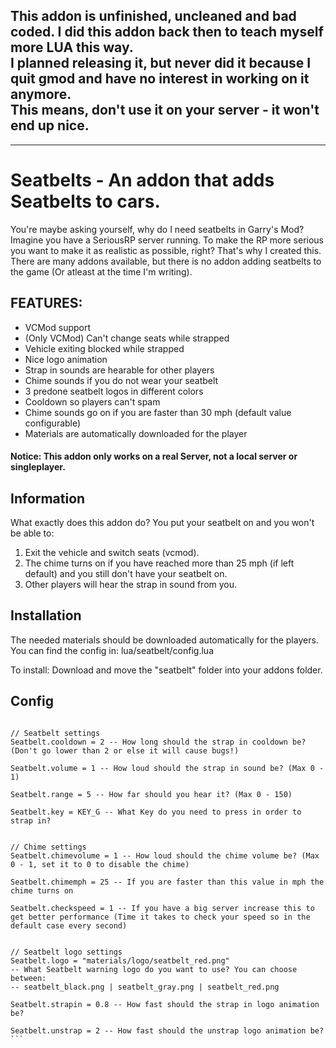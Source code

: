 ## This addon is unfinished, uncleaned and bad coded. I did this addon back then to teach myself more LUA this way.<br/> I planned releasing it, but never did it because I quit gmod and have no interest in working on it anymore.<br/>This means, don't use it on your server - it won't end up nice.

--------------------------------------------------

# Seatbelts - An addon that adds Seatbelts to cars.
You're maybe asking yourself, why do I need seatbelts in Garry's Mod?
Imagine you have a SeriousRP server running. To make the RP more serious you want to make it as realistic as possible, right?
That's why I created this. There are many addons available, but there is no addon adding seatbelts to the game (Or atleast at the time I'm writing).


## FEATURES:
* VCMod support
* (Only VCMod) Can't change seats while strapped
* Vehicle exiting blocked while strapped
* Nice logo animation
* Strap in sounds are hearable for other players
* Chime sounds if you do not wear your seatbelt
* 3 predone seatbelt logos in different colors
* Cooldown so players can't spam
* Chime sounds go on if you are faster than 30 mph (default value configurable)
* Materials are automatically downloaded for the player

#### Notice: This addon only works on a real Server, not a local server or singleplayer.


## Information
What exactly does this addon do?
You put your seatbelt on and you won't be able to:

1. Exit the vehicle and switch seats (vcmod).
2. The chime turns on if you have reached more than 25 mph (if left default) and you still don't have your seatbelt on.
3. Other players will hear the strap in sound from you.

## Installation
The needed materials should be downloaded automatically for the players.
You can find the config in: lua/seatbelt/config.lua

To install:
Download and move the "seatbelt" folder into your addons folder.


## Config
```Seatbelt = {}

// Seatbelt settings
Seatbelt.cooldown = 2 -- How long should the strap in cooldown be? (Don't go lower than 2 or else it will cause bugs!)

Seatbelt.volume = 1 -- How loud should the strap in sound be? (Max 0 - 1)

Seatbelt.range = 5 -- How far should you hear it? (Max 0 - 150)

Seatbelt.key = KEY_G -- What Key do you need to press in order to strap in?


// Chime settings
Seatbelt.chimevolume = 1 -- How loud should the chime volume be? (Max 0 - 1, set it to 0 to disable the chime)

Seatbelt.chimemph = 25 -- If you are faster than this value in mph the chime turns on

Seatbelt.checkspeed = 1 -- If you have a big server increase this to get better performance (Time it takes to check your speed so in the default case every second)


// Seatbelt logo settings
Seatbelt.logo = "materials/logo/seatbelt_red.png"
-- What Seatbelt warning logo do you want to use? You can choose between:
-- seatbelt_black.png | seatbelt_gray.png | seatbelt_red.png

Seatbelt.strapin = 0.8 -- How fast should the strap in logo animation be?

Seatbelt.unstrap = 2 -- How fast should the unstrap logo animation be?```
